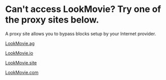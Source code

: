 
<H1>Can't access LookMovie? Try one of the proxy sites below.</H1>
<p>
A proxy site allows you to bypass blocks setup by your Internet provider.
<p>
<a href="https://lookmovie.ag">LookMovie.ag</a>
<p>
<a href="https://lookmovie.io">LookMovie.io</a>
<p>
<a href="https://lookmovie.site">LookMovie.site</a>
<p>
<a href="https://lookmovie.com">LookMovie.com</a>

